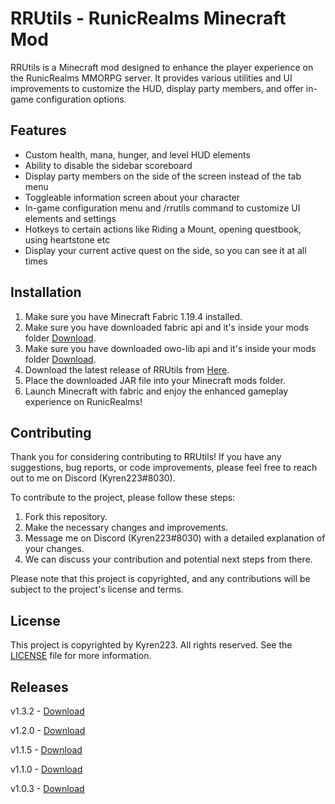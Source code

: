 # RRUtils - RunicRealms Minecraft Mod

RRUtils is a Minecraft mod designed to enhance the player experience on the RunicRealms MMORPG server. It provides various utilities and UI improvements to customize the HUD, display party members, and offer in-game configuration options.

## Features

- Custom health, mana, hunger, and level HUD elements
- Ability to disable the sidebar scoreboard
- Display party members on the side of the screen instead of the tab menu
- Toggleable information screen about your character
- In-game configuration menu and /rrutils command to customize UI elements and settings
- Hotkeys to certain actions like Riding a Mount, opening questbook, using heartstone etc
- Display your current active quest on the side, so you can see it at all times

## Installation

1. Make sure you have Minecraft Fabric 1.19.4 installed.
2. Make sure you have downloaded fabric api and it's inside your mods folder [Download](https://www.curseforge.com/minecraft/mc-mods/fabric-api).
3. Make sure you have downloaded owo-lib api and it's inside your mods folder [Download](https://www.curseforge.com/minecraft/mc-mods/owo-lib).
4. Download the latest release of RRUtils from [Here](https://github.com/Kyren223/RunicRealmsUtils/releases/tag/v1.2.0).
5. Place the downloaded JAR file into your Minecraft mods folder.
6. Launch Minecraft with fabric and enjoy the enhanced gameplay experience on RunicRealms!

## Contributing

Thank you for considering contributing to RRUtils! If you have any suggestions, bug reports, or code improvements, please feel free to reach out to me on Discord (Kyren223#8030).

To contribute to the project, please follow these steps:

1. Fork this repository.
2. Make the necessary changes and improvements.
3. Message me on Discord (Kyren223#8030) with a detailed explanation of your changes.
4. We can discuss your contribution and potential next steps from there.

Please note that this project is copyrighted, and any contributions will be subject to the project's license and terms.

## License

This project is copyrighted by Kyren223. All rights reserved. See the [LICENSE](LICENSE) file for more information.

## Releases

v1.3.2 - [Download](https://github.com/Kyren223/RunicRealmsUtils/releases/tag/v1.3.2)

v1.2.0 - [Download](https://github.com/Kyren223/RunicRealmsUtils/releases/tag/v1.2.0)

v1.1.5 - [Download](https://github.com/Kyren223/RunicRealmsUtils/releases/tag/v1.1.5)

v1.1.0 - [Download](https://github.com/Kyren223/RunicRealmsUtils/releases/tag/v1.1.0)

v1.0.3 - [Download](https://github.com/Kyren223/RunicRealmsUtils/releases/tag/v1.0.3)
